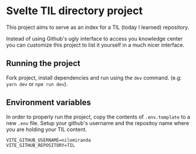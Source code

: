 # Svelte TIL directory project

This project aims to serve as an index for a TIL (today I learned) repository.

Instead of using Github's ugly interface to access you knowledge center you can customize this project to list it yourself
in a much nicer interface.


## Running the project

Fork project, install dependencies and run using the `dev` command. (e.g: `yarn dev` or `npm run dev`).

## Environment variables

In order to properly run the project, copy the contents of `.env.template` to a new `.env` file.
Setup your github's username and the repositoy name where you are holding your TIL content.

```
VITE_GITHUB_USERNAME=nilomiranda
VITE_GITHUB_REPOSITORY=TIL
```